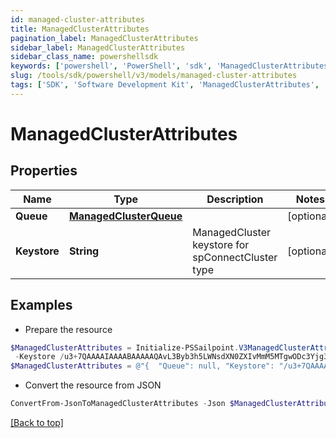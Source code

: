 ```yaml
---
id: managed-cluster-attributes
title: ManagedClusterAttributes
pagination_label: ManagedClusterAttributes
sidebar_label: ManagedClusterAttributes
sidebar_class_name: powershellsdk
keywords: ['powershell', 'PowerShell', 'sdk', 'ManagedClusterAttributes', 'ManagedClusterAttributes'] 
slug: /tools/sdk/powershell/v3/models/managed-cluster-attributes
tags: ['SDK', 'Software Development Kit', 'ManagedClusterAttributes', 'ManagedClusterAttributes']
---
```



# ManagedClusterAttributes

## Properties

Name | Type | Description | Notes
------------ | ------------- | ------------- | -------------
**Queue** | [**ManagedClusterQueue**](managed-cluster-queue) |  | [optional] 
**Keystore** | **String** | ManagedCluster keystore for spConnectCluster type | [optional] 

## Examples

- Prepare the resource
```powershell
$ManagedClusterAttributes = Initialize-PSSailpoint.V3ManagedClusterAttributes  -Queue null `
 -Keystore /u3+7QAAAAIAAAABAAAAAQAvL3Byb3h5LWNsdXN0ZXIvMmM5MTgwODc3Yjg3MW
$ManagedClusterAttributes = @"{  "Queue": null, "Keystore": "/u3+7QAAAAIAAAABAAAAAQAvL3Byb3h5LWNsdXN0ZXIvMmM5MTgwODc3Yjg3MW" }"@
```

- Convert the resource from JSON
```powershell
ConvertFrom-JsonToManagedClusterAttributes -Json $ManagedClusterAttributes
```


[[Back to top]](#) 

